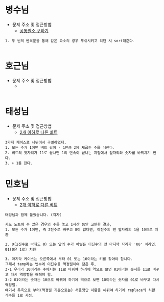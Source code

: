 # 병수님

-   문제 주소 및 접근방법
    -   [공통원소 구하기](https://dev-soo-log.tistory.com/21)

```text
1. 두 번의 반복문을 통해 같은 요소의 경우 푸쉬시키고 리턴 시 sort해준다.


```

# 호근님

-   문제 주소 및 접근방법
    -   []()

```text

```

# 태성님

-   문제 주소 및 접근방법
    -   [2개 이하로 다른 비트](https://programmers.co.kr/learn/courses/30/lessons/77885)

```text
3가지 케이스로 나뉘어서 구별하였다.
1. 모든 수가 1이면 비트 길이 - 1만큼 2에 제곱한 수를 더한다.
2. 비트의 뒷자리가 11로 끝나면 1의 연속이 끝나는 지점에서 앞자리와 숫자를 바꿔치기 한다.
3. + 1를 한다.
```

# 민호님

-   문제 주소 및 접근방법
    -   [2개 이하로 다른 비트](https://programmers.co.kr/learn/courses/30/lessons/77885)

```text
태성님과 함께 풀었습니다. (각자)

저도 노트에 수 많은 경우의 수를 놓고 1시간 동안 고민한 결과,
1. 모든 수가 1이면, 즉 2진수로 바꾸고 0이 없다면, 이진수의 맨 앞자리의 1을 10으로 치환

2. 0(2진수로 바꿔도 0) 또는 앞의 수가 어떻든 이진수의 맨 마지막 자리가 '00' 이라면, 01(0은 1로) 치환

3. 마지막 케이스는 오른쪽에서 부터 01 또는 10이라는 키를 찾아야 합니다.
그래서 temp라는 변수에 이진수를 역정렬하여 담은 후,
3-1 우리가 10이라는 수에서는 11로 바꿔야 하기에 역으로 보면 01이라는 숫자를 11로 바꾸고 다시 역정렬을 해줘야 함.
3-2 01이라는 숫자는 10으로 바꿔야 하기에 역으로 보면 10이라는 숫자를 01로 바꾸고 다시 역정렬.
여기서 우측으로 부터(역정렬 기준으로는) 처음껏만 치환을 해줘야 하기에 replace의 치환 개수를 1로 지정.
```
